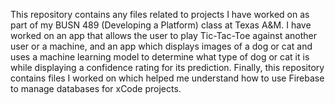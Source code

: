 This repository contains any files related to projects I have worked on as part of my BUSN 489 (Developing a Platform) class at Texas A&M. I have worked on an app that allows the user to play Tic-Tac-Toe against another user or a machine, and an app which displays images of a dog or cat and uses a machine learning model to determine what type of dog or cat it is while displaying a confidence rating for its prediction. Finally, this repository contains files I worked on which helped me understand how to use Firebase to manage databases for xCode projects.
